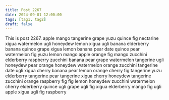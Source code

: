 ```yaml
---
title: Post 2267
date: 2024-09-01 12:00:00
tags: [tag1, tag2]
draft: false
---
```

This is post 2267.
apple
mango
tangerine
grape
yuzu
quince
fig
nectarine
xigua
watermelon
ugli
honeydew
lemon
xigua
ugli
banana
elderberry
banana
quince
grape
xigua
lemon
banana
pear
date
quince
pear
watermelon
fig
yuzu
lemon
mango
apple
orange
fig
mango
zucchini
elderberry
raspberry
zucchini
banana
pear
grape
watermelon
tangerine
ugli
honeydew
pear
orange
honeydew
watermelon
orange
zucchini
tangerine
date
ugli
xigua
cherry
banana
pear
lemon
orange
cherry
fig
tangerine
yuzu
elderberry
tangerine
pear
tangerine
xigua
cherry
honeydew
tangerine
zucchini
orange
raspberry
fig
fig
lemon
honeydew
zucchini
watermelon
cherry
elderberry
quince
ugli
grape
ugli
fig
xigua
elderberry
mango
fig
ugli
apple
xigua
ugli
fig
raspberry
